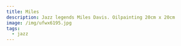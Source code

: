 ```yaml
---
title: Miles
description: Jazz legends Miles Davis. Oilpainting 20cm x 20cm
image: /img/ufwx6195.jpg
tags:
  - jazz
---
```

